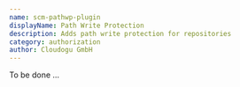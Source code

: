 ```yaml
---
name: scm-pathwp-plugin
displayName: Path Write Protection
description: Adds path write protection for repositories
category: authorization
author: Cloudogu GmbH
---
```


To be done ...
